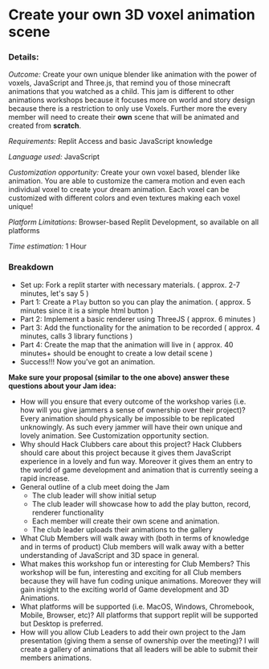 # Create your own 3D voxel animation scene
  
 ### Details: 
 _Outcome:_ Create your own unique blender like animation with the power of voxels, JavaScript and Three.js, that remind you of those minecraft animations that you watched as a child. This jam is different to other animations workshops because it focuses more on world and story design because there is a restriction to only use Voxels. Further more the every member will need to create their **own** scene that will be animated and created from **scratch**.
  
 _Requirements:_ Replit Access and basic JavaScript knowledge 
  
 _Language used:_ JavaScript 
  
 _Customization opportunity:_ Create your own voxel based, blender like animation. You are able to customize the camera motion and even each individual voxel to create your dream animation. Each voxel can be customized with different colors and even textures making each voxel unique!
  
 _Platform Limitations:_ Browser-based Replit Development, so available on all platforms
  
 _Time estimation:_ 1 Hour  
  
 ### Breakdown 
 - Set up: Fork a replit starter with necessary materials. ( approx. 2-7 minutes, let's say 5 )
 - Part 1: Create a `Play` button so you can play the animation. ( approx. 5 minutes since it is a simple html button )
 - Part 2: Implement a basic renderer using ThreeJS ( approx. 6 minutes )
 - Part 3: Add the functionality for the animation to be recorded  ( approx. 4 minutes, calls 3 library functions )
 - Part 4: Create the map that the animation will live in ( approx. 40 minutes+ should be enought to create a low detail scene )
 - Success!!! Now you've got an animation.
  
 **Make sure your proposal (similar to the one above) answer these questions about your Jam idea:** 
 - How will you ensure that every outcome of the workshop varies (i.e. how will you give jammers a sense of ownership over their project)?  
 Every animation should physically be impossible to be replicated unknowingly. As such every jammer will have their own unique and lovely animation. See Customization opportunity section.
 - Why should Hack Clubbers care about this project? 
 Hack Clubbers should care about this project because it gives them JavaScript experience in a lovely and fun way. Moreover it gives them an entry to the world of game development and animation that is currently seeing a rapid increase.
 - General outline of a club meet doing the Jam 
    + The club leader will show initial setup
    + The club leader will showcase how to add the play button, record, renderer functionality
    + Each member will create their own scene and animation.
    + The club leader uploads their animations to the gallery
 - What Club Members will walk away with (both in terms of knowledge and in terms of product)
 Club members will walk away with a better understanding of JavaScript and 3D space in general.
 - What makes this workshop fun or interesting for Club Members? 
 This workshop will be fun, interesting and exciting for all Club members because they will have fun coding unique animations. Moreover they will gain insight to the exciting world of Game development and 3D Animations.
 - What platforms will be supported (i.e. MacOS, Windows, Chromebook, Mobile, Browser, etc)? 
 All platforms that support replit will be supported but Desktop is preferred.
 - How will you allow Club Leaders to add their own project to the Jam presentation (giving them a sense of ownership over the meeting)?
 I will create a gallery of animations that all leaders will be able to submit their members animations.
